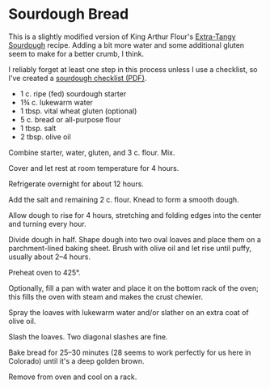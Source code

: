 # Sourdough Bread

This is a slightly modified version of King Arthur Flour's [Extra-Tangy
Sourdough][] recipe. Adding a bit more water and some additional gluten seem to
make for a better crumb, I think.

[Extra-Tangy Sourdough]: https://www.kingarthurflour.com/recipes/extra-tangy-sourdough-bread-recipe

I reliably forget at least one step in this process unless I use a checklist, so
I've created a [sourdough checklist (PDF)][].

[sourdough checklist (PDF)]: ../documents/sourdough-checklist.pdf

- 1 c. ripe (fed) sourdough starter
- 1¾ c. lukewarm water
- 1 tbsp. vital wheat gluten (optional)
- 5 c. bread or all-purpose flour
- 1 tbsp. salt
- 2 tbsp. olive oil

Combine starter, water, gluten, and 3 c. flour. Mix.

Cover and let rest at room temperature for 4 hours.

Refrigerate overnight for about 12 hours.

Add the salt and remaining 2 c. flour. Knead to form a smooth dough.

Allow dough to rise for 4 hours, stretching and folding edges into the center
and turning every hour.

Divide dough in half. Shape dough into two oval loaves and place them on a
parchment-lined baking sheet. Brush with olive oil and let rise until puffy,
usually about 2–4 hours.

Preheat oven to 425°.

Optionally, fill a pan with water and place it on the bottom rack of the oven;
this fills the oven with steam and makes the crust chewier.

Spray the loaves with lukewarm water and/or slather on an extra coat of olive
oil.

Slash the loaves. Two diagonal slashes are fine.

Bake bread for 25–30 minutes (28 seems to work perfectly for us here in
Colorado) until it's a deep golden brown.

Remove from oven and cool on a rack.
